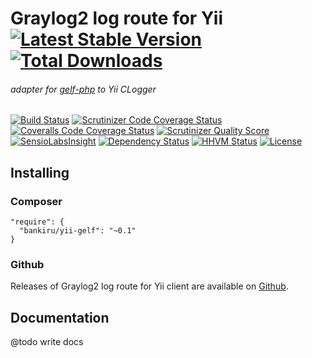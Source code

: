 # Graylog2 log route for Yii [![Latest Stable Version](https://img.shields.io/packagist/v/bankiru/yii-gelf.svg?style=flat-square)](https://packagist.org/packages/bankiru/yii-gelf) [![Total Downloads](https://img.shields.io/packagist/dt/bankiru/yii-gelf.svg?style=flat-square)](https://packagist.org/packages/bankiru/yii-gelf)

###### adapter for [gelf-php](https://github.com/bzikarsky/gelf-php) to Yii CLogger

[![Build Status](https://img.shields.io/travis/bankiru/yii-gelf.svg?style=flat-square)](https://travis-ci.org/bankiru/yii-gelf)
[![Scrutinizer Code Coverage Status](https://img.shields.io/scrutinizer/coverage/g/bankiru/yii-gelf.svg?style=flat-square)](https://scrutinizer-ci.com/g/bankiru/yii-gelf/)
[![Coveralls Code Coverage Status](https://img.shields.io/coveralls/bankiru/yii-gelf.svg?style=flat-square)](https://coveralls.io/r/bankiru/yii-gelf)
[![Scrutinizer Quality Score](https://img.shields.io/scrutinizer/g/bankiru/yii-gelf.svg?style=flat-square)](https://scrutinizer-ci.com/g/bankiru/yii-gelf/)
[![SensioLabsInsight](https://img.shields.io/sensiolabs/i/8460de87-ad48-4b76-b21d-348837793984.svg?style=flat-square)](https://insight.sensiolabs.com/projects/8460de87-ad48-4b76-b21d-348837793984)
[![Dependency Status](https://www.versioneye.com/user/projects/5554e8ef774ff25e270000f8/badge.svg?style=flat-square)](https://www.versioneye.com/user/projects/5554e8ef774ff25e270000f8)
[![HHVM Status](https://img.shields.io/hhvm/bankiru/yii-gelf.svg?style=flat-square)](http://hhvm.h4cc.de/package/bankiru/yii-gelf)
[![License](https://img.shields.io/packagist/l/bankiru/yii-gelf.svg?style=flat-square)](https://packagist.org/packages/bankiru/yii-gelf)

## Installing

### Composer

```
"require": {
  "bankiru/yii-gelf": "~0.1"
}
```

### Github

Releases of Graylog2 log route for Yii client are available on [Github](https://github.com/bankiru/yii-gelf).


## Documentation

@todo write docs
